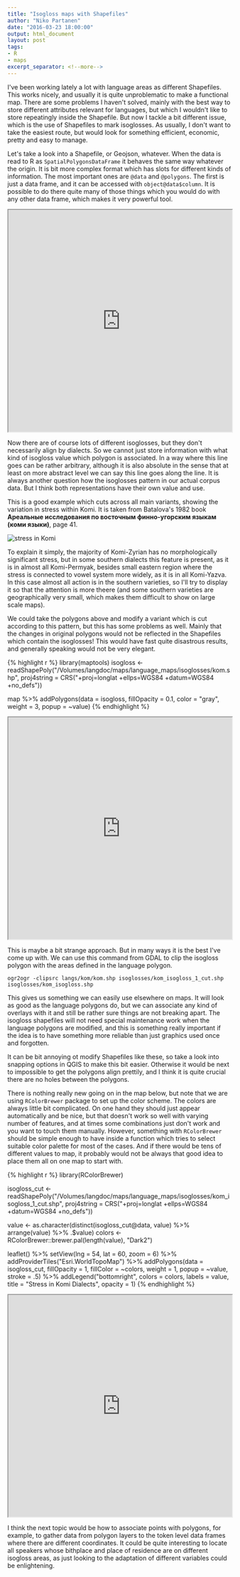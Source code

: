 ```yaml
---
title: "Isogloss maps with Shapefiles"
author: "Niko Partanen"
date: "2016-03-23 18:00:00"
output: html_document
layout: post
tags:
- R
- maps
excerpt_separator: <!--more-->
---
```


I've been working lately a lot with language areas as different Shapefiles. This works nicely, and usually it is quite unproblematic to make a functional map. There are some problems I haven't solved, mainly with the best way to store different attributes relevant for languages, but which I wouldn't like to store repeatingly inside the Shapefile. But now I tackle a bit different issue, which is the use of Shapefiles to mark isoglosses. As usually, I don't want to take the easiest route, but would look for something efficient, economic, pretty and easy to manage. <!--more-->

Let's take a look into a Shapefile, or Geojson, whatever. When the data is read to R as `SpatialPolygonsDataFrame` it behaves the same way whatever the origin. It is bit more complex format which has slots for different kinds of information. The most important ones are `@data` and `@polygons`. The first is just a data frame, and it can be accessed with `object@data$column`. It is possible to do there quite many of those things which you would do with any other data frame, which makes it very powerful tool.



<iframe width="100%" height="500" src="http://nikopartanen.github.io/language_maps/webmap/komi_basic.html"></iframe>

Now there are of course lots of different isoglosses, but they don't necessarily align by dialects. So we cannot just store information with what kind of isogloss value which polygon is associated. In a way where this line goes can be rather arbitrary, although it is also absolute in the sense that at least on more abstract level we can say this line goes along the line. It is always another question how the isoglosses pattern in our actual corpus data. But I think both representations have their own value and use.

This is a good example which cuts across all main variants, showing the variation in stress within Komi. It is taken from Batalova's 1982 book **Ареальные исследования по восточным финно-угорским языкам (коми языки)**, page 41.

![stress in Komi](/media/figures/batalova1982a-41.png)

To explain it simply, the majority of Komi-Zyrian has no morphologically significant stress, but in some southern dialects this feature is present, as it is in almost all Komi-Permyak, besides small eastern region where the stress is connected to vowel system more widely, as it is in all Komi-Yazva. In this case almost all action is in the southern varieties, so I'll try to display it so that the attention is more theere (and some southern varieties are geographically very small, which makes them difficult to show on large scale maps).

We could take the polygons above and modify a variant which is cut according to this pattern, but this has some problems as well. Mainly that the changes in original polygons would not be reflected in the Shapefiles which contain the isoglosses! This would have fast quite disastrous results, and generally speaking would not be very elegant.


{% highlight r %}
library(maptools)
isogloss <- readShapePoly("/Volumes/langdoc/maps/language_maps/isoglosses/kom.shp", proj4string = CRS("+proj=longlat +ellps=WGS84 +datum=WGS84 +no_defs"))

map %>% addPolygons(data = isogloss,
              fillOpacity = 0.1, 
              color = "gray", 
              weight = 3,
              popup = ~value)
{% endhighlight %}

<iframe width="100%" height="500" src="http://nikopartanen.github.io/language_maps/webmap/komi_isogloss_blobs.html"></iframe>

This is maybe a bit strange approach. But in many ways it is the best I've come up with. We can use this command from GDAL to clip the isogloss polygon with the areas defined in the language polygon.

    ogr2ogr -clipsrc langs/kom/kom.shp isoglosses/kom_isogloss_1_cut.shp isoglosses/kom_isogloss.shp

This gives us something we can easily use elsewhere on maps. It will look as good as the language polygons do, but we can associate any kind of overlays with it and still be rather sure things are not breaking apart. The isogloss shapefiles will not need special maintenance work when the language polygons are modified, and this is something really important if the idea is to have something more reliable than just graphics used once and forgotten.

It can be bit annoying ot modify Shapefiles like these, so take a look into snapping options in QGIS to make this bit easier. Otherwise it would be next to impossible to get the polygons align prettily, and I think it is quite crucial there are no holes between the polygons.

There is nothing really new going on in the map below, but note that we are using `RColorBrewer` package to set up the color scheme. The colors are always little bit complicated. On one hand they should just appear automatically and be nice, but that doesn't work so well with varying number of features, and at times some combinations just don't work and you want to touch them manually. However, something with `RColorBrewer` should be simple enough to have inside a function which tries to select suitable color palette for most of the cases. And if there would be tens of different values to map, it probably would not be always that good idea to place them all on one map to start with.


{% highlight r %}
library(RColorBrewer)

isogloss_cut <- readShapePoly("/Volumes/langdoc/maps/language_maps/isoglosses/kom_isogloss_1_cut.shp", proj4string = CRS("+proj=longlat +ellps=WGS84 +datum=WGS84 +no_defs"))

value <- as.character(distinct(isogloss_cut@data, value) %>% arrange(value) %>% .$value) 
colors <- RColorBrewer::brewer.pal(length(value), "Dark2")

leaflet() %>% setView(lng = 54, lat = 60, zoom = 6) %>% 
    addProviderTiles("Esri.WorldTopoMap") %>%
    addPolygons(data = isogloss_cut,
              fillOpacity = 1,
              fillColor = ~colors,
              weight = 1,
              popup = ~value,
              stroke = .5) %>%
  addLegend("bottomright", colors = colors, labels = value,
    title = "Stress in Komi Dialects",
    opacity = 1)
{% endhighlight %}

<iframe width="100%" height="500" src="http://nikopartanen.github.io/language_maps/webmap/komi_isogloss_stress.html"></iframe>

I think the next topic would be how to associate points with polygons, for example, to gather data from polygon layers to the token level data frames where there are different coordinates. It could be quite interesting to locate all speakers whose bithplace and place of residence are on different isogloss areas, as just looking to the adaptation of different variables could be enlightening.
